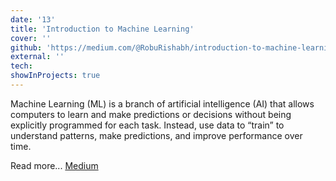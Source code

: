 ```yaml
---
date: '13'
title: 'Introduction to Machine Learning'
cover: ''
github: 'https://medium.com/@RobuRishabh/introduction-to-machine-learning-555b0f1b62f5'
external: ''
tech:
showInProjects: true
---
```


Machine Learning (ML) is a branch of artificial intelligence (AI) that allows computers to learn and make predictions or decisions without being explicitly programmed for each task. Instead, use data to “train” to understand patterns, make predictions, and improve performance over time.

Read more... [Medium](https://medium.com/@RobuRishabh/introduction-to-machine-learning-555b0f1b62f5)
